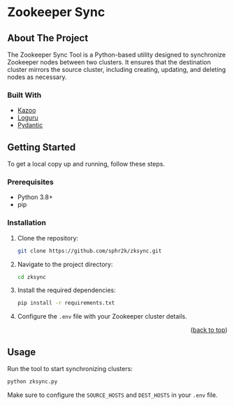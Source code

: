 # Zookeeper Sync

<a name="readme-top"></a>

<!-- ABOUT THE PROJECT -->
## About The Project

The Zookeeper Sync Tool is a Python-based utility designed to synchronize Zookeeper nodes between two clusters. It ensures that the destination cluster mirrors the source cluster, including creating, updating, and deleting nodes as necessary.

### Built With

* [Kazoo](https://kazoo.readthedocs.io/)
* [Loguru](https://loguru.readthedocs.io/)
* [Pydantic](https://docs.pydantic.dev/)


<!-- GETTING STARTED -->
## Getting Started

To get a local copy up and running, follow these steps.

### Prerequisites

* Python 3.8+
* pip

### Installation

1. Clone the repository:
   ```sh
   git clone https://github.com/sphr2k/zksync.git
   ```
2. Navigate to the project directory:
   ```sh
   cd zksync
   ```
3. Install the required dependencies:
   ```sh
   pip install -r requirements.txt
   ```
4. Configure the `.env` file with your Zookeeper cluster details.

<p align="right">(<a href="#readme-top">back to top</a>)</p>

<!-- USAGE EXAMPLES -->
## Usage

Run the tool to start synchronizing clusters:

```sh
python zksync.py
```

Make sure to configure the `SOURCE_HOSTS` and `DEST_HOSTS` in your `.env` file.


